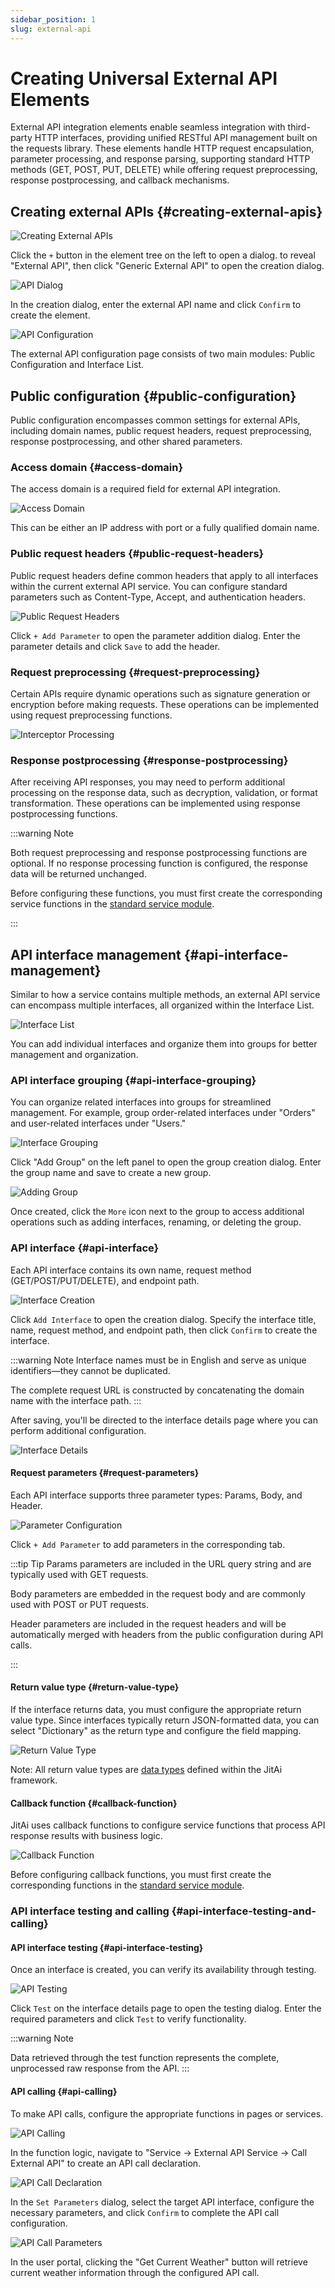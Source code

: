 ```yaml
---
sidebar_position: 1
slug: external-api
---
```


# Creating Universal External API Elements

External API integration elements enable seamless integration with third-party HTTP interfaces, providing unified RESTful API management built on the requests library. These elements handle HTTP request encapsulation, parameter processing, and response parsing, supporting standard HTTP methods (GET, POST, PUT, DELETE) while offering request preprocessing, response postprocessing, and callback mechanisms.

## Creating external APIs {#creating-external-apis}

![Creating External APIs](./img/1/api_2025-08-26_19-18-25.png "Creating External APIs")

Click the `+` button in the element tree on the left to open a dialog. to reveal "External API", then click "Generic External API" to open the creation dialog.

![API Dialog](./img/1/api_2025-08-27_10-55-29.png "API Dialog")

In the creation dialog, enter the external API name and click `Confirm` to create the element.

![API Configuration](./img/1/api_2025-08-27_11-01-37.png "API Configuration")

The external API configuration page consists of two main modules: Public Configuration and Interface List.

## Public configuration {#public-configuration}

Public configuration encompasses common settings for external APIs, including domain names, public request headers, request preprocessing, response postprocessing, and other shared parameters.

### Access domain {#access-domain}

The access domain is a required field for external API integration.

![Access Domain](./img/1/api_2025-08-27_11-47-43.png "Access Domain")

This can be either an IP address with port or a fully qualified domain name.

### Public request headers {#public-request-headers}

Public request headers define common headers that apply to all interfaces within the current external API service. You can configure standard parameters such as Content-Type, Accept, and authentication headers.

![Public Request Headers](./img/1/api_2025-08-27_11-51-59.png "Public Request Headers")

Click `+ Add Parameter` to open the parameter addition dialog. Enter the parameter details and click `Save` to add the header.

### Request preprocessing {#request-preprocessing}

Certain APIs require dynamic operations such as signature generation or encryption before making requests. These operations can be implemented using request preprocessing functions.

![Interceptor Processing](./img/1/api_2025-08-27_12-00-56.png "Interceptor Processing")

### Response postprocessing {#response-postprocessing}

After receiving API responses, you may need to perform additional processing on the response data, such as decryption, validation, or format transformation. These operations can be implemented using response postprocessing functions.

:::warning Note

Both request preprocessing and response postprocessing functions are optional. If no response processing function is configured, the response data will be returned unchanged.

Before configuring these functions, you must first create the corresponding service functions in the [standard service module](../business-logic-development/creating-service-elements.md).

:::

## API interface management {#api-interface-management}

Similar to how a service contains multiple methods, an external API service can encompass multiple interfaces, all organized within the Interface List.

![Interface List](./img/1/api_2025-08-27_14-37-03.png "Interface List")

You can add individual interfaces and organize them into groups for better management and organization.

### API interface grouping {#api-interface-grouping}

You can organize related interfaces into groups for streamlined management. For example, group order-related interfaces under "Orders" and user-related interfaces under "Users."

![Interface Grouping](./img/1/api_2025-08-27_14-43-41.png "Interface Grouping")

Click "Add Group" on the left panel to open the group creation dialog. Enter the group name and save to create a new group.

![Adding Group](./img/1/api_2025-08-27_14-44-41.png "Adding Group")

Once created, click the `More` icon next to the group to access additional operations such as adding interfaces, renaming, or deleting the group.

### API interface {#api-interface}

Each API interface contains its own name, request method (GET/POST/PUT/DELETE), and endpoint path.

![Interface Creation](./img/1/api_2025-08-27_14-48-59.png "Interface Creation")

Click `Add Interface` to open the creation dialog. Specify the interface title, name, request method, and endpoint path, then click `Confirm` to create the interface.

:::warning Note
Interface names must be in English and serve as unique identifiers—they cannot be duplicated.

The complete request URL is constructed by concatenating the domain name with the interface path.
:::

After saving, you'll be directed to the interface details page where you can perform additional configuration.

![Interface Details](./img/1/api_2025-08-27_14-57-20.png "Interface Details")

#### Request parameters {#request-parameters}

Each API interface supports three parameter types: Params, Body, and Header.

![Parameter Configuration](./img/1/api_2025-08-27_15-01-30.png "Parameter Configuration")

Click `+ Add Parameter` to add parameters in the corresponding tab.

:::tip Tip
Params parameters are included in the URL query string and are typically used with GET requests.

Body parameters are embedded in the request body and are commonly used with POST or PUT requests.

Header parameters are included in the request headers and will be automatically merged with headers from the public configuration during API calls.

:::

#### Return value type {#return-value-type}

If the interface returns data, you must configure the appropriate return value type. Since interfaces typically return JSON-formatted data, you can select "Dictionary" as the return type and configure the field mapping.

![Return Value Type](./img/1/api_2025-08-27_17-13-42.gif "Return Value Type")

Note: All return value types are [data types](../../reference/framework/JitORM/data-types) defined within the JitAi framework.

#### Callback function {#callback-function}

JitAi uses callback functions to configure service functions that process API response results with business logic.

![Callback Function](./img/1/api_2025-08-27_15-13-23.png "Callback Function")

Before configuring callback functions, you must first create the corresponding functions in the [standard service module](../business-logic-development/creating-service-elements.md).

### API interface testing and calling {#api-interface-testing-and-calling}

#### API interface testing {#api-interface-testing}

Once an interface is created, you can verify its availability through testing.

![API Testing](./img/1/api_2025-08-27_15-21-44.gif "API Testing")

Click `Test` on the interface details page to open the testing dialog. Enter the required parameters and click `Test` to verify functionality.

:::warning Note

Data retrieved through the test function represents the complete, unprocessed raw response from the API.
:::

#### API calling {#api-calling}

To make API calls, configure the appropriate functions in pages or services.

![API Calling](./img/1/api_2025-08-27_15-59-11.gif "API Calling")

In the function logic, navigate to "Service -> External API Service -> Call External API" to create an API call declaration.

![API Call Declaration](./img/1/api_2025-08-27_15-40-53.png "API Call Declaration")

In the `Set Parameters` dialog, select the target API interface, configure the necessary parameters, and click `Confirm` to complete the API call configuration.

![API Call Parameters](./img/1/api_2025-08-27_17-26-39.png "API Call Parameters")

In the user portal, clicking the "Get Current Weather" button will retrieve current weather information through the configured API call.